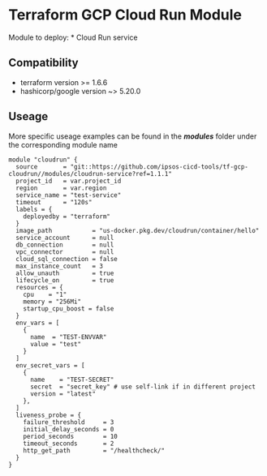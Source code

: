 # Terraform GCP Cloud Run Module

Module to deploy:
    * Cloud Run service

## Compatibility

* terraform version >= 1.6.6
* hashicorp/google version ~> 5.20.0

## Useage 
More specific useage examples can be found in the ***modules*** folder under the corresponding module name

```
module "cloudrun" {
  source       = "git::https://github.com/ipsos-cicd-tools/tf-gcp-cloudrun//modules/cloudrun-service?ref=1.1.1"
  project_id   = var.project_id
  region       = var.region
  service_name = "test-service"
  timeout      = "120s"
  labels = {
    deployedby = "terraform"
  }
  image_path           = "us-docker.pkg.dev/cloudrun/container/hello"
  service_account      = null
  db_connection        = null
  vpc_connector        = null
  cloud_sql_connection = false
  max_instance_count   = 3
  allow_unauth         = true
  lifecycle_on         = true
  resources = {
    cpu    = "1"
    memory = "256Mi"
    startup_cpu_boost = false
  }
  env_vars = [
    {
      name  = "TEST-ENVVAR"
      value = "test"
    }
  ]
  env_secret_vars = [
    {
      name    = "TEST-SECRET"
      secret  = "secret_key" # use self-link if in different project
      version = "latest"
    },
  ]
  liveness_probe = {
    failure_threshold     = 3
    initial_delay_seconds = 0
    period_seconds        = 10
    timeout_seconds       = 2
    http_get_path         = "/healthcheck/"
  }
}
```
